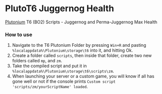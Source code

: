 # PlutoT6 Juggernog Health
[Plutonium](https://plutonium.pw) T6 (BO2) Scripts - Juggernog and Perma-Juggernog Max Health

### How to use
1. Navigate to the T6 Plutonium Folder by pressing `Win+R` and pasting `%localappdata%\Plutonium\storage\t6` into it, and hitting Ok.
2. Create a folder called `scripts`, then inside that folder, create two new folders called `mp`, and `zm`.
3. Take the compiled script and put it in `%localappdata%\Plutonium\storage\t6\scripts\zm`.
4. When launching your server or a custom game, you will know if all has gone well or not if the console prints `Custom script 'scripts/zm/yourScriptName' loaded`.
